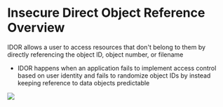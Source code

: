 # Insecure Direct Object Reference Overview

IDOR allows a user to access resources that don't belong to them by directly referencing the object ID, object number, or filename

* IDOR happens when an application fails to implement access control based on user identity and fails to randomize object IDs by instead keeping reference to data objects predictable

![](https://github.com/JonmarCorpuz/SecondBrain/blob/main/Assets/Whitespace.png)
